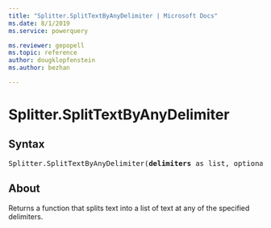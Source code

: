 ```yaml
---
title: "Splitter.SplitTextByAnyDelimiter | Microsoft Docs"
ms.date: 8/1/2019
ms.service: powerquery

ms.reviewer: gepopell
ms.topic: reference
author: dougklopfenstein
ms.author: bezhan

---
```

# Splitter.SplitTextByAnyDelimiter

## Syntax

<pre>
Splitter.SplitTextByAnyDelimiter(<b>delimiters</b> as list, optional <b>quoteStyle</b> as nullable number, optional <b>startAtEnd</b> as nullable logical) as function
</pre>
  
## About  
Returns a function that splits text into a list of text at any of the specified delimiters.
